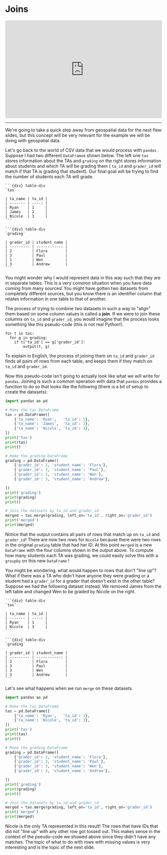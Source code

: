 # Joins

<div style="position: relative; padding-bottom: 62.5%; height: 0;">
    <iframe src="https://www.loom.com/embed/45449525974a471ca97929ea5b13d2fc?sharedAppSource=personal_library" frameborder="0" webkitallowfullscreen mozallowfullscreen allowfullscreen style="position: absolute; top: 0; left: 0; width: 100%; height: 100%;"></iframe>
</div>

---

We're going to take a quick step away from geospatial data for the next flew slides, but this concept will be very relevant for the example we will be doing with geospatial data.

Let's go back to the world of CSV data that we would process with `pandas` . Suppose I had two different `DataFrame`s shown below. The left one `tas` stores information about the TAs and `grading` on the right stores information about students and which TA will be grading them ( `ta_id` and `grader_id` will match if that TA is grading that student). Our final goal will be trying to find the number of students each TA will grade.

````{div} table-section
```{div} table-div
`tas`

| ta_name | ta_id |
| ------- | ----: |
| Ryan    | 1     |
| James   | 2     |
| Nicole  | 3     |
```

```{div} table-div
`grading`

| grader_id | student_name |
| --------- | -----------: |
| 2         | Flora        |
| 3         | Paul         |
| 1         | Wen          |
| 3         | Andrew       |
```
````

You might wonder why I would represent data in this way such that they are in separate tables. This is a very common situation when you have data coming from many sources! You might have gotten two datasets from completely different sources, but you know there is an identifier column that relates information in one table to that of another.

The process of trying to combine two datasets in such a way to "align" them based on some column values is called a **join**. If we were to join these columns on `ta_id` and `grader_id`, you would imagine that the process looks something like this pseudo-code (this is not real Python!).

```text
for t in tas:
  for g in grading:
    if t['ta_id'] == g['grader_id']:
        output(t, g)

```

To explain in English, the process of joining them on `ta_id` and `grader_id` finds all pairs of rows from each table, and keeps them if they match on `ta_id` and `grader_id`.

Now this pseudo-code isn't going to actually look like what we will write for `pandas`. Joining is such a common operation with data that `pandas` provides a function to do so that looks like the following (there is a bit of setup to create the datasets):

```python
import pandas as pd

# Make the tas DataFrame
tas = pd.DataFrame([
    {'ta_name': 'Ryan',   'ta_id': 1},
    {'ta_name': 'James',  'ta_id': 2},
    {'ta_name': 'Nicole', 'ta_id': 3},
])
print('tas')
print(tas)
print()

# Make the grading DataFrame
grading = pd.DataFrame([
    {'grader_id': 2, 'student_name': 'Flora'},
    {'grader_id': 3, 'student_name': 'Paul'},
    {'grader_id': 1, 'student_name': 'Wen'},
    {'grader_id': 3, 'student_name': 'Andrew'},

])
print('grading')
print(grading)
print()

# Join the datasets by ta_id and grader_id
merged = tas.merge(grading, left_on='ta_id', right_on='grader_id')
print('merged')
print(merged)
```

Notice that the output contains all pairs of rows that match up on `ta_id` and `grader_id`! There are now two rows for `Nicole` because there were two rows in the original `grading` table that had her ID. At this point `merged` is a new `DataFrame` with the four columns shown in the output above. To compute how many students each TA was grading, we could easily solve this with a `groupby` on this new `DataFrame` !

You might be wondering, what would happen to rows that don't "line up"? What if there was a TA who didn't have anyone they were grading or a student had a `grader_id` for a grader that doesn't exist in the other table? Suppose we had the following dataset instead. We removed James from the left table and changed Wen to be graded by Nicole on the right.

````{div} table-section
```{div} table-div
`tas`

| ta_name | ta_id |
| ------- | ----: |
| Ryan    | 1     |
| Nicole  | 3     |
```

```{div} table-div
`grading`

| grader_id | student_name |
| --------- | -----------: |
| 2         | Flora        |
| 3         | Paul         |
| 3         | Wen          |
| 3         | Andrew       |
```
````

Let's see what happens when we run `merge` on these datasets.

```python
import pandas as pd

# Make the tas DataFrame
tas = pd.DataFrame([
    {'ta_name': 'Ryan',   'ta_id': 1},
    {'ta_name': 'Nicole', 'ta_id': 3},
])
print('tas')
print(tas)
print()

# Make the grading DataFrame
grading = pd.DataFrame([
    {'grader_id': 2, 'student_name': 'Flora'},
    {'grader_id': 3, 'student_name': 'Paul'},
    {'grader_id': 3, 'student_name': 'Wen'},
    {'grader_id': 3, 'student_name': 'Andrew'},

])
print('grading')
print(grading)
print()

# Join the datasets by ta_id and grader_id
merged = tas.merge(grading, left_on='ta_id', right_on='grader_id')
print('merged')
print(merged)
```

Nicole is the only TA represented in this result! The rows that have IDs that did not "line up" with any other row got tossed out. This makes sense in the context of the pseudo-code we showed above since they didn't have any matches. The topic of what to do with rows with missing values is very interesting and is the topic of the next slide.
